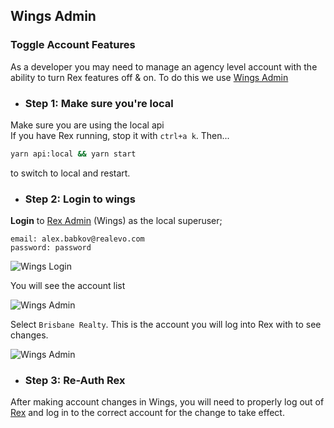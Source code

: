 ## Wings Admin

### Toggle Account Features

As a developer you may need to manage an agency level account with the ability 
to turn Rex features off & on. To do this we use [Wings Admin](http://localhost:20002)

- ### Step 1: Make sure you're local
Make sure you are using the local api  
If you have Rex running, stop it with `ctrl+a k`. Then...
```bash
yarn api:local && yarn start
```
to switch to local and restart.

- ### Step 2: Login to wings

__Login__ to [Rex Admin](http://localhost:20002) (Wings) as the local superuser;  
```
email: alex.babkov@realevo.com
password: password
```  
![Wings Login](../png/rex/wings_login.png)  

You will see the account list  

![Wings Admin](../png/rex/wings_admin.png)

Select `Brisbane Realty`. This is the account you will log into Rex with to see changes.

![Wings Admin](../png/rex/wings_account.png)  

- ### Step 3: Re-Auth Rex

After making account changes in Wings, you will need to properly log out of 
[Rex](http://localhost:3000) and log in to the correct account for the change 
to take effect. 